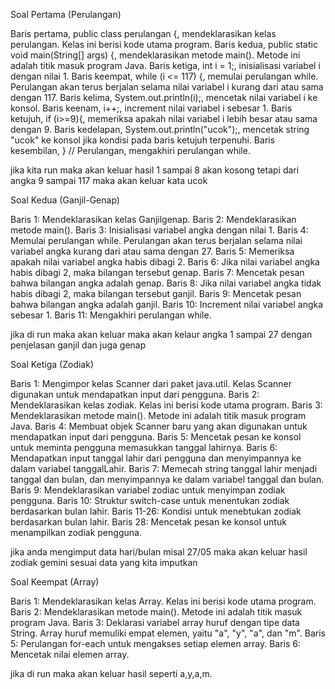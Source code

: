Soal Pertama (Perulangan)

Baris pertama, public class perulangan {, mendeklarasikan kelas perulangan. Kelas ini berisi kode utama program.
Baris kedua, public static void main(String[] args) {, mendeklarasikan metode main(). Metode ini adalah titik masuk program Java.
Baris ketiga, int i = 1;, inisialisasi variabel i dengan nilai 1.
Baris keempat, while (i <= 117) {, memulai perulangan while. Perulangan akan terus berjalan selama nilai variabel i kurang dari atau sama dengan 117.
Baris kelima, System.out.println(i);, mencetak nilai variabel i ke konsol.
Baris keenam, i++;, increment nilai variabel i sebesar 1.
Baris ketujuh, if (i>=9){, memeriksa apakah nilai variabel i lebih besar atau sama dengan 9.
Baris kedelapan, System.out.println("ucok");, mencetak string "ucok" ke konsol jika kondisi pada baris ketujuh terpenuhi.
Baris kesembilan, } // Perulangan, mengakhiri perulangan while.      

jika kita run maka akan keluar hasil 1 sampai 8 akan kosong tetapi dari angka 9 sampai 117 maka akan keluar kata ucok

Soal Kedua (Ganjil-Genap)

Baris 1: Mendeklarasikan kelas Ganjilgenap.
Baris 2: Mendeklarasikan metode main().
Baris 3: Inisialisasi variabel angka dengan nilai 1.
Baris 4: Memulai perulangan while. Perulangan akan terus berjalan selama nilai variabel angka kurang dari atau sama dengan 27.
Baris 5: Memeriksa apakah nilai variabel angka habis dibagi 2.
Baris 6: Jika nilai variabel angka habis dibagi 2, maka bilangan tersebut genap.
Baris 7: Mencetak pesan bahwa bilangan angka adalah genap.
Baris 8: Jika nilai variabel angka tidak habis dibagi 2, maka bilangan tersebut ganjil.
Baris 9: Mencetak pesan bahwa bilangan angka adalah ganjil.
Baris 10: Increment nilai variabel angka sebesar 1.
Baris 11: Mengakhiri perulangan while.    

jika di run maka akan keluar maka akan kelaur angka 1 sampai 27 dengan penjelasan ganjil dan juga genap

Soal Ketiga (Zodiak)

Baris 1: Mengimpor kelas Scanner dari paket java.util. Kelas Scanner digunakan untuk mendapatkan input dari pengguna.
Baris 2: Mendeklarasikan kelas zodiak. Kelas ini berisi kode utama program.
Baris 3: Mendeklarasikan metode main(). Metode ini adalah titik masuk program Java.
Baris 4: Membuat objek Scanner baru yang akan digunakan untuk mendapatkan input dari pengguna.
Baris 5: Mencetak pesan ke konsol untuk meminta pengguna memasukkan tanggal lahirnya.
Baris 6: Mendapatkan input tanggal lahir dari pengguna dan menyimpannya ke dalam variabel tanggalLahir.
Baris 7: Memecah string tanggal lahir menjadi tanggal dan bulan, dan menyimpannya ke dalam variabel tanggal dan bulan.
Baris 9: Mendeklarasikan variabel zodiac untuk menyimpan zodiak pengguna.
Baris 10: Struktur switch-case untuk menentukan zodiak berdasarkan bulan lahir.
Baris 11-26: Kondisi untuk menebtukan zodiak berdasarkan bulan lahir.
Baris 28: Mencetak pesan ke konsol untuk menampilkan zodiak pengguna.  

jika anda mengimput data hari/bulan misal 27/05 maka akan keluar hasil zodiak gemini sesuai data yang kita imputkan

Soal Keempat (Array)

Baris 1: Mendeklarasikan kelas Array. Kelas ini berisi kode utama program.
Baris 2: Mendeklarasikan metode main(). Metode ini adalah titik masuk program Java.
Baris 3: Deklarasi variabel array huruf dengan tipe data String. Array huruf memuliki empat elemen, yaitu "a", "y", "a", dan "m".
Baris 5: Perulangan for-each untuk mengakses setiap elemen array.
Baris 6: Mencetak nilai elemen array.

jika di run maka akan keluar hasil seperti a,y,a,m.
